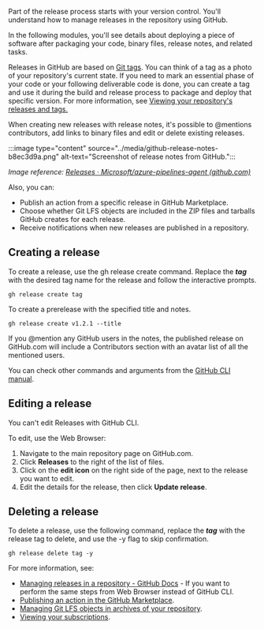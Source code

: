 Part of the release process starts with your version control. You'll understand how to manage releases in the repository using GitHub.

In the following modules, you'll see details about deploying a piece of software after packaging your code, binary files, release notes, and related tasks.

Releases in GitHub are based on [Git tags](https://git-scm.com/book/en/Git-Basics-Tagging). You can think of a tag as a photo of your repository's current state. If you need to mark an essential phase of your code or your following deliverable code is done, you can create a tag and use it during the build and release process to package and deploy that specific version. For more information, see [Viewing your repository's releases and tags.](https://docs.github.com/repositories/releasing-projects-on-github/viewing-your-repositorys-releases-and-tags)

When creating new releases with release notes, it's possible to @mentions contributors, add links to binary files and edit or delete existing releases.

:::image type="content" source="../media/github-release-notes-b8ec3d9a.png" alt-text="Screenshot of release notes from GitHub.":::


*Image reference: [Releases · Microsoft/azure-pipelines-agent (github.com)](https://github.com/Microsoft/azure-pipelines-agent/releases)*

Also, you can:

 -  Publish an action from a specific release in GitHub Marketplace.
 -  Choose whether Git LFS objects are included in the ZIP files and tarballs GitHub creates for each release.
 -  Receive notifications when new releases are published in a repository.

## Creating a release

To create a release, use the gh release create command. Replace the ***tag*** with the desired tag name for the release and follow the interactive prompts.

```
gh release create tag

```

To create a prerelease with the specified title and notes.

```
gh release create v1.2.1 --title

```

If you @mention any GitHub users in the notes, the published release on GitHub.com will include a Contributors section with an avatar list of all the mentioned users.

You can check other commands and arguments from the [GitHub CLI manual](https://cli.github.com/manual/gh_release_create).

## Editing a release

You can't edit Releases with GitHub CLI.

To edit, use the Web Browser:

1.  Navigate to the main repository page on GitHub.com.
2.  Click **Releases** to the right of the list of files.
3.  Click on the **edit icon** on the right side of the page, next to the release you want to edit.
4.  Edit the details for the release, then click **Update release**.

## Deleting a release

To delete a release, use the following command, replace the ***tag*** with the release tag to delete, and use the -y flag to skip confirmation.

```
gh release delete tag -y

```

For more information, see:

 -  [Managing releases in a repository - GitHub Docs](https://docs.github.com/repositories/releasing-projects-on-github/managing-releases-in-a-repository) \- If you want to perform the same steps from Web Browser instead of GitHub CLI.
 -  [Publishing an action in the GitHub Marketplace](https://docs.github.com/actions/creating-actions/publishing-actions-in-github-marketplace).
 -  [Managing Git LFS objects in archives of your repository](https://docs.github.com/github/administering-a-repository/managing-git-lfs-objects-in-archives-of-your-repository).
 -  [Viewing your subscriptions](https://docs.github.com/github/managing-subscriptions-and-notifications-on-github/viewing-your-subscriptions).
